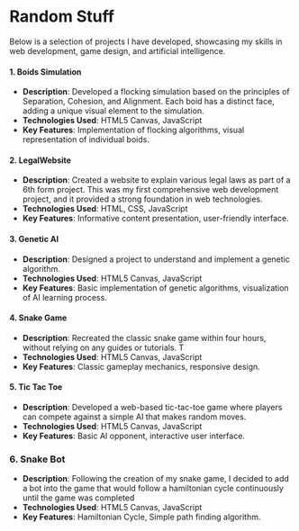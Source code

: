 # Random Stuff

Below is a selection of projects I have developed, showcasing my skills in web development, game design, and artificial intelligence.

#### 1. Boids Simulation
- **Description**: Developed a flocking simulation based on the principles of Separation, Cohesion, and Alignment. Each boid has a distinct face, adding a unique visual element to the simulation.
- **Technologies Used**: HTML5 Canvas, JavaScript
- **Key Features**: Implementation of flocking algorithms, visual representation of individual boids.

#### 2. LegalWebsite
- **Description**: Created a website to explain various legal laws as part of a 6th form project. This was my first comprehensive web development project, and it provided a strong foundation in web technologies.
- **Technologies Used**: HTML, CSS, JavaScript
- **Key Features**: Informative content presentation, user-friendly interface.

#### 3. Genetic AI
- **Description**: Designed a project to understand and implement a genetic algorithm. 
- **Technologies Used**: HTML5 Canvas, JavaScript
- **Key Features**: Basic implementation of genetic algorithms, visualization of AI learning process.

#### 4. Snake Game
- **Description**: Recreated the classic snake game within four hours, without relying on any guides or tutorials. T
- **Technologies Used**: HTML5 Canvas, JavaScript
- **Key Features**: Classic gameplay mechanics, responsive design.

#### 5. Tic Tac Toe
- **Description**: Developed a web-based tic-tac-toe game where players can compete against a simple AI that makes random moves.
- **Technologies Used**: HTML5 Canvas, JavaScript
- **Key Features**: Basic AI opponent, interactive user interface.

### 6. Snake Bot
- **Description**: Following the creation of my snake game, I decided to add a bot into the game that would follow a hamiltonian cycle continuously until the game was completed
- **Technologies Used**: HTML5 Canvas, JavaScript
- **Key Features**: Hamiltonian Cycle, Simple path finding algorithm.
